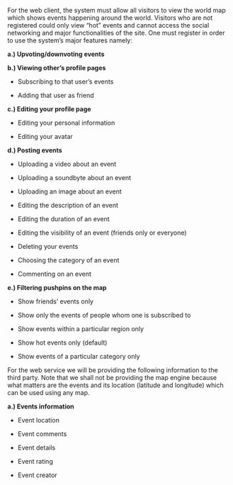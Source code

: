 For the web client, the system must allow all visitors to view the world map which shows events happening around the world. Visitors who are not registered could only view “hot” events and cannot access the social networking and major functionalities of the site. One must register in order to use the system’s major features namely:

**a.)	Upvoting/downvoting events**

**b.)	Viewing other’s profile pages**

  * Subscribing to that user’s events

  * Adding that user as friend

**c.)	Editing your profile page**

  * Editing your personal information

  * Editing your avatar

**d.)	Posting events**

  * Uploading a video about an event

  * Uploading a soundbyte about an event

  * Uploading an image about an event

  * Editing the description of an event

  * Editing the duration of an event

  * Editing the visibility of an event (friends only or everyone)

  * Deleting your events

  * Choosing the category of an event

  * Commenting on an event

**e.)	Filtering pushpins on the map**

  * Show friends’ events only

  * Show only the events of people whom one is subscribed to

  * Show events within a particular region only

  * Show hot events only (default)

  * Show events of a particular category only


For the web service we will be providing the following information to the third party. Note that we shall not be providing the map engine because what matters are the events and its location (latitude and longitude) which can be used using any map.

**a.)	Events information**

  * Event location

  * Event comments

  * Event details

  * Event rating

  * Event creator
